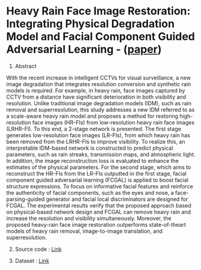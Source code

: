 # Heavy Rain Face Image Restoration: Integrating Physical Degradation Model and Facial Component Guided Adversarial Learning - ([paper](https://arxiv.org/ftp/arxiv/papers/2204/2204.08307.pdf))

1. Abstract

With the recent increase in intelligent CCTVs for visual surveillance, a new image degradation that integrates resolution conversion and synthetic rain models is required. For example, in heavy rain, face images captured by CCTV from a distance have significant deterioration in both visibility and resolution. Unlike traditional image degradation models (IDM), such as rain removal and superresolution, this study addresses a new IDM referred to as a scale-aware heavy rain model and proposes a method for restoring high-resolution face images (HR-FIs) from low-resolution heavy rain face images (LRHR-FI). To this end, a 2-stage network is presented.
The first stage generates low-resolution face images (LR-FIs), from which heavy rain has been removed from the LRHR-FIs to improve visibility. To realize this, an interpretable IDM-based network is constructed to predict physical parameters, such as rain streaks, transmission maps, and atmospheric light. In addition, the image
reconstruction loss is evaluated to enhance the estimates of the physical parameters. For the second stage, which aims to reconstruct the HR-FIs from the LR-FIs outputted in the first stage, facial component guided adversarial learning (FCGAL) is applied to boost facial structure expressions. To focus on informative facial features and reinforce the authenticity of facial components, such as the eyes and nose, a face-parsing-guided generator and facial local discriminators are designed for FCGAL. The experimental results verify that the proposed approach based on physical-based network design and FCGAL can remove heavy rain and increase the resolution and
visibility simultaneously. Moreover, the proposed heavy-rain face image restoration outperforms state-of-theart models of heavy rain removal, image-to-image translation, and superresolution. 

2. Source code : [Link](https://drive.google.com/drive/folders/1M_zvJKF3ilsbYFuj_m1iyQjWgI_wQTx6?usp=sharing)

3. Dataset : [Link](https://drive.google.com/drive/folders/1JOLeYkVZBA5uUezmA_Ta9PRJl0Bn5cur?usp=sharing)
